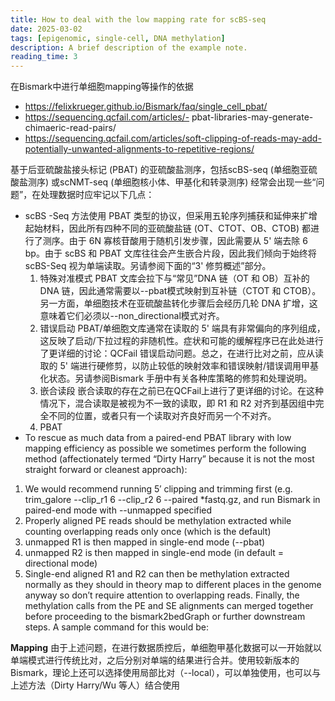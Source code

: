 ```yaml
---
title: How to deal with the low mapping rate for scBS-seq
date: 2025-03-02
tags: [epigenomic, single-cell, DNA methylation]
description: A brief description of the example note.
reading_time: 3
---
```


在Bismark中进行单细胞mapping等操作的依据
- https://felixkrueger.github.io/Bismark/faq/single_cell_pbat/
- https://sequencing.qcfail.com/articles/- pbat-libraries-may-generate-chimaeric-read-pairs/
- https://sequencing.qcfail.com/articles/soft-clipping-of-reads-may-add-potentially-unwanted-alignments-to-repetitive-regions/

基于后亚硫酸盐接头标记 (PBAT) 的亚硫酸盐测序，包括scBS-seq (单细胞亚硫酸盐测序) 或scNMT-seq (单细胞核小体、甲基化和转录测序) 经常会出现一些“问题”，在处理数据时应牢记以下几点：
- scBS -Seq 方法使用 PBAT 类型的协议，但采用五轮序列捕获和延伸来扩增起始材料，因此所有四种不同的亚硫酸盐链 (OT、CTOT、OB、CTOB) 都进行了测序。由于 6N 寡核苷酸用于随机引发步骤，因此需要从 5' 端去除 6 bp。由于 scBS 和 PBAT 文库往往会产生嵌合片段，因此我们倾向于始终将 scBS-Seq 视为单端读取。另请参阅下面的“3' 修剪概述”部分。
  1. 特殊对准模式
PBAT 文库会拉下与“常见”DNA 链（OT 和 OB）互补的 DNA 链，因此通常需要以--pbat模式映射到互补链（CTOT 和 CTOB）。另一方面，单细胞技术在亚硫酸盐转化步骤后会经历几轮 DNA 扩增，这意味着它们必须以--non_directional模式对齐。
  2.  错误启动
PBAT/单细胞文库通常在读取的 5' 端具有非常偏向的序列组成，这反映了启动/下拉过程的非随机性。症状和可能的缓解程序已在此处进行了更详细的讨论：QCFail 错误启动问题。总之，在进行比对之前，应从读取的 5' 端进行硬修剪，以防止较低的映射效率和错误映射/错误调用甲基化状态。另请参阅Bismark 手册中有关各种库策略的修剪和处理说明。
  3. 嵌合读段
嵌合读取的存在之前已在QCFail上进行了更详细的讨论。在这种情况下，混合读取是被视为不一致的读取，即 R1 和 R2 对齐到基因组中完全不同的位置，或者只有一个读取对齐良好而另一个不对齐。
  4.  PBAT
- To rescue as much data from a paired-end PBAT library with low mapping efficiency as possible we sometimes perform the following method (affectionately termed “Dirty Harry” because it is not the most straight forward or cleanest approach):
1.  We would recommend running 5′ clipping and trimming first (e.g. trim_galore --clip_r1 6 --clip_r2 6 --paired *fastq.gz, and run Bismark in paired-end mode with --unmapped specified
2.  Properly aligned PE reads should be methylation extracted while counting overlapping reads only once (which is the default)
3. unmapped R1 is then mapped in single-end mode (--pbat)
4.  unmapped R2 is then mapped in single-end mode (in default = directional mode)
5. Single-end aligned R1 and R2 can then be methylation extracted normally as they should in theory map to different places in the genome anyway so don’t require attention to overlapping reads. Finally, the methylation calls from the PE and SE alignments can merged together before proceeding to the bismark2bedGraph or further downstream steps. A sample command for this would be:

**Mapping**
由于上述问题，在进行数据质控后，单细胞甲基化数据可以一开始就以单端模式进行传统比对，之后分别对单端的结果进行合并。使用较新版本的 Bismark，理论上还可以选择使用局部比对（--local），可以单独使用，也可以与上述方法（Dirty Harry/Wu 等人）结合使用